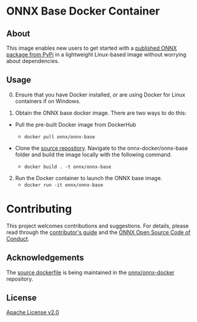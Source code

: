 <!--- SPDX-License-Identifier: Apache-2.0 -->

# ONNX Base Docker Container

## About

This image enables new users to get started with a [published ONNX package from PyPi](https://pypi.org/project/onnx/) in a lightweight Linux-based image without worrying about dependencies.

## Usage

0. Ensure that you have Docker installed, or are using Docker for Linux containers if on Windows.

1. Obtain the ONNX base docker image. There are two ways to do this:

  - Pull the pre-built Docker image from DockerHub
    - `docker pull onnx/onnx-base`

  - Clone the [source repository](https://github.com/onnx/onnx-docker). Navigate to the onnx-docker/onnx-base folder and build the image locally with the following command.
    - `docker build . -t onnx/onnx-base`

2. Run the Docker container to launch the ONNX base image.
    - `docker run -it onnx/onnx-base`

# Contributing

This project welcomes contributions and suggestions. For details, please read through the [contributor's guide](https://github.com/onnx/onnx/blob/master/docs/CONTRIBUTING.md) and the [ONNX Open Source Code of Conduct](https://onnx.ai/codeofconduct.html).

## Acknowledgements
The [source dockerfile](https://github.com/onnx/onnx-docker/blob/master/onnx-base/Dockerfile) is being maintained in the [onnx/onnx-docker](https://github.com/onnx/onnx-docker) repository.

## License
[Apache License v2.0](https://github.com/onnx/onnx-docker/blob/master/LICENSE)
